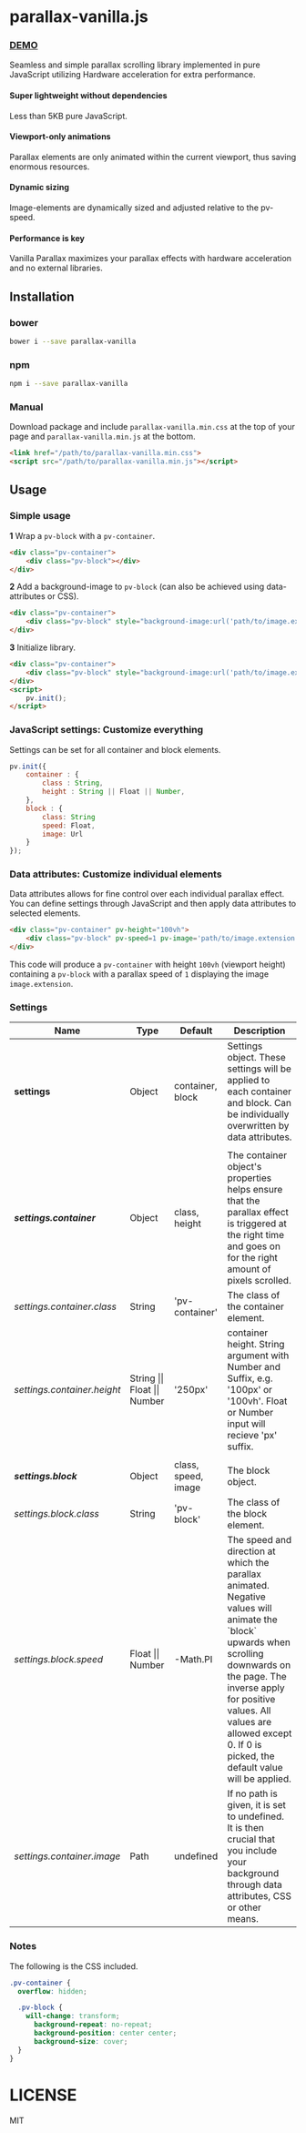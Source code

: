 parallax-vanilla.js
===========

### [DEMO](http://engervall.com/projects/parallax-vanilla)

Seamless and simple parallax scrolling library implemented in pure JavaScript utilizing Hardware acceleration for extra performance.

#### Super lightweight without dependencies
Less than 5KB pure JavaScript.

#### Viewport-only animations
Parallax elements are only animated within the current viewport, thus saving enormous resources.

#### Dynamic sizing
Image-elements are dynamically sized and adjusted relative to the pv-speed.

#### Performance is key
Vanilla Parallax maximizes your parallax effects with hardware acceleration and no external libraries.

## Installation

### bower
```sh
bower i --save parallax-vanilla
```

### npm
```sh
npm i --save parallax-vanilla
```

### Manual

Download package and include `parallax-vanilla.min.css` at the top of your page and `parallax-vanilla.min.js` at the bottom.

```html
<link href="/path/to/parallax-vanilla.min.css">
<script src="/path/to/parallax-vanilla.min.js"></script>
```

## Usage

### Simple usage

**1** Wrap a `pv-block` with a `pv-container`.

```html
<div class="pv-container">
	<div class="pv-block"></div>
</div>
```

**2** Add a background-image to `pv-block` (can also be achieved using data-attributes or CSS).

```html
<div class="pv-container">
	<div class="pv-block" style="background-image:url('path/to/image.extension');"></div>
</div>
```

**3** Initialize library.
```html
<div class="pv-container">
	<div class="pv-block" style="background-image:url('path/to/image.extension');"></div>
</div>
<script>
	pv.init();
</script>
```

### JavaScript settings: Customize everything

Settings can be set for all container and block elements.

```javascript
pv.init({
	container : {
		class : String,
		height : String || Float || Number,
	},
	block : {
		class: String
		speed: Float,
		image: Url
	}
});
```

### Data attributes: Customize individual elements

Data attributes allows for fine control over each individual parallax effect. You can define settings through JavaScript and then apply data attributes to selected elements.

```html
<div class="pv-container" pv-height="100vh">
	<div class="pv-block" pv-speed=1 pv-image='path/to/image.extension'></div>
</div>
```

This code will produce a `pv-container` with height `100vh` (viewport height) containing a `pv-block` with a parallax speed of `1` displaying the image `image.extension`.

### Settings

<table class="table table-bordered table-striped">
	<thead>
		<tr>
			<th>Name</th>
			<th>Type</th>
			<th>Default</th>
			<th>Description</th>
		</tr>
	</thead>
	<tbody>
		<tr>
			<td><b>settings</b></td>
			<td>Object</td>
			<td>container, block</td>
			<td>Settings object. These settings will be applied to each container and block. Can be individually overwritten by data attributes.</td>
		</tr>
		<tr>
			<td></td>
			<td></td>
			<td></td>
			<td></td>
		</tr>
		<tr>
			<td><b><i>settings.container</i></b></td>
			<td>Object</td>
			<td>class, height</td>
			<td>The container object's properties helps ensure that the parallax effect is triggered at the right time and goes on for the right amount of pixels scrolled.</td>
		</tr>
		<tr>
			<td><i>settings.container.class</i></td>
			<td>String</td>
			<td>'pv-container'</td>
			<td>The class of the container element.</td>
		</tr>
		<tr>
			<td><i>settings.container.height</i></td>
			<td>String || Float || Number</td>
			<td>'250px'</td>
			<td>container height. String argument with Number and Suffix, e.g. '100px' or '100vh'. Float or Number input will recieve 'px' suffix.</td>
		</tr>
		<tr>
			<td></td>
			<td></td>
			<td></td>
			<td></td>
		</tr>
		<tr>
			<td><b><i>settings.block</i></b></td>
			<td>Object</td>
			<td>class, speed, image</td>
			<td>The block object.</td>
		</tr>
		<tr>
			<td><i>settings.block.class</i></td>
			<td>String</td>
			<td>'pv-block'</td>
			<td>The class of the block element.</td>
		</tr>
		<tr>
			<td><i>settings.block.speed</i></td>
			<td>Float || Number</td>
			<td>-Math.PI</td>
			<td>The speed and direction at which the parallax animated. Negative values will animate the `block` upwards when scrolling downwards on the page. The inverse apply for positive values. All values are allowed except 0. If 0 is picked, the default value will be applied.</td>
		</tr>
		<tr>
			<td><i>settings.container.image</i></td>
			<td>Path</td>
			<td>undefined</td>
			<td>If no path is given, it is set to undefined. It is then crucial that you include your background through data attributes, CSS or other means.</td>
		</tr>
	</tbody>
</table>

### Notes

The following is the CSS included.

```css
.pv-container {
  overflow: hidden;

  .pv-block {
    will-change: transform;
	  background-repeat: no-repeat;
	  background-position: center center;
	  background-size: cover;
  }
}
```

LICENSE
=======

MIT
